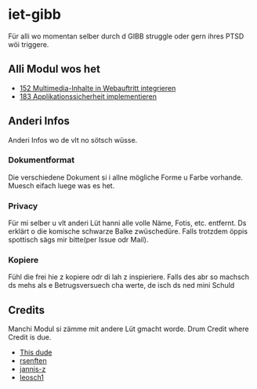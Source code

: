 # iet-gibb
Für alli wo momentan selber durch d GIBB struggle oder gern ihres PTSD wöi triggere.

## Alli Modul wos het
- [152 Multimedia-Inhalte in Webauftritt integrieren](https://github.com/MasterEvarior/iet-gibb/tree/master/152)
- [183 Applikationssicherheit implementieren](https://github.com/MasterEvarior/iet-gibb/tree/master/183)

## Anderi Infos
Anderi Infos wo de vlt no sötsch wüsse.

### Dokumentformat
Die verschiedene Dokument si i allne mögliche Forme u Farbe vorhande. Muesch eifach luege was es het. 

### Privacy
Für mi selber u vlt anderi Lüt hanni alle volle Näme, Fotis, etc. entfernt. Ds erklärt o die komische schwarze Balke zwüschedüre. Falls trotzdem öppis spottisch sägs mir bitte(per Issue odr Mail).

### Kopiere
Fühl die frei hie z kopiere odr di lah z inspieriere. Falls des abr so machsch ds mehs als e Betrugsversuech cha werte, de isch ds ned mini Schuld

## Credits
Manchi Modul si zämme mit andere Lüt gmacht worde. Drum Credit where Credit is due.
- [This dude](https://github.com/0xlmnt)
- [rsenften](https://github.com/rsenften)
- [jannis-z](https://github.com/jannis-z)
- [leosch1](https://github.com/leosch1)
